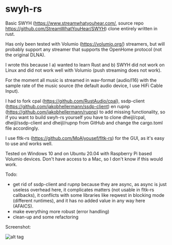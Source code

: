 # swyh-rs
Basic SWYH (https://www.streamwhatyouhear.com/, source repo https://github.com/StreamWhatYouHear/SWYH) clone entirely written in rust.

Has only been tested with Volumio (https://volumio.org/) streamers, but will probably support any streamer that supports the OpenHome protocol (not the original DLNA).

I wrote this because I a) wanted to learn Rust and b) SWYH did not work on Linux and did not work well with Volumio (push streaming does not work).

For the moment all music is streamed in wav-format (audio/l16) with the sample rate of the music source (the default audio device, I use HiFi Cable Input).

I had to fork cpal (https://github.com/RustAudio/cpal), ssdp-client (https://github.com/jakobhellermann/ssdp-client) en rupnp (https://github.com/jakobhellermann/rupnp) to add missing functionality, so if you want to build swyh-rs yourself you have to clone dheijl/cpal, dheijl/ssdp-client and dheijl/rupnp from GitHub and change the cargo.toml file accordingly.

I use fltk-rs (https://github.com/MoAlyousef/fltk-rs) for the GUI, as it's easy to use and works well.

Tested on Windows 10 and on Ubuntu 20.04 with Raspberry Pi based Volumio devices. Don't have access to a Mac, so I don't know if this would work.

Todo: 

- get rid of ssdp-client and rupnp because they are async, as async is just useless overhead here, it complicates matters (not usable in fltk-rs callbacks), it conflicts with some libraries like reqwest in blocking mode (different runtimes), and it has no added value in any way here (AFAICS).
- make everything more robust (error handling)
- clean-up and some refactoring

Screenshot:

![alt tag](https://user-images.githubusercontent.com/2384545/94453790-62998700-01b1-11eb-9f8a-a42d4ef4761b.PNG)
